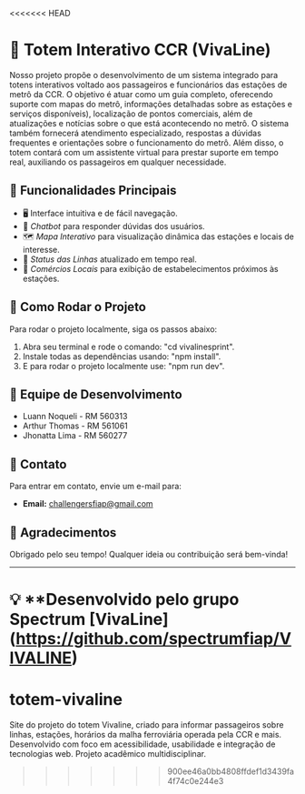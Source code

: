 <<<<<<< HEAD
# 🚄 Totem Interativo CCR (VivaLine)

Nosso projeto propõe o desenvolvimento de um sistema integrado para totens interativos voltado aos passageiros e funcionários das estações de metrô da CCR.
O objetivo é atuar como um guia completo, oferecendo suporte com mapas do metrô, informações detalhadas sobre as estações e serviços disponíveis), localização de pontos comerciais, além de atualizações e notícias sobre o que está acontecendo no metrô.
O sistema também fornecerá atendimento especializado, respostas a dúvidas frequentes e orientações sobre o funcionamento do metrô.
Além disso, o totem contará com um assistente virtual para prestar suporte em tempo real, auxiliando os passageiros em qualquer necessidade.

## 🌟 Funcionalidades Principais

- 🖥 Interface intuitiva e de fácil navegação.
- 🤖 *Chatbot* para responder dúvidas dos usuários.
- 🗺️ *Mapa Interativo* para visualização dinâmica das estações e locais de interesse.
- 🚆 *Status das Linhas* atualizado em tempo real.
- 🏪 *Comércios Locais* para exibição de estabelecimentos próximos às estações.

## 🚀 Como Rodar o Projeto

Para rodar o projeto localmente, siga os passos abaixo:

1. Abra seu terminal e rode o comando: "cd vivalinesprint".
2. Instale todas as dependências usando: "npm install".
3. E para rodar o projeto localmente use: "npm run dev".
   

## 👥 Equipe de Desenvolvimento
- Luann Noqueli - RM 560313
- Arthur Thomas - RM 561061
- Jhonatta Lima - RM 560277

## 💬 Contato
Para entrar em contato, envie um e-mail para:
- **Email:** challengersfiap@gmail.com

## 🙌 Agradecimentos
Obrigado pelo seu tempo! Qualquer ideia ou contribuição será bem-vinda!

---

💡 **Desenvolvido pelo grupo Spectrum [VivaLine]
(https://github.com/spectrumfiap/VIVALINE)
=======
# totem-vivaline
Site do projeto do totem Vivaline, criado para informar passageiros sobre linhas, estações, horários da malha ferroviária operada pela CCR e mais. Desenvolvido com foco em acessibilidade, usabilidade e integração de tecnologias web. Projeto acadêmico multidisciplinar.
>>>>>>> 900ee46a0bb4808ffdef1d3439fa4f74c0e244e3
